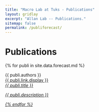 ```yaml
---
title: "Macro Lab at Tuks - Publications"
layout: gridlay
excerpt: "Allan Lab -- Publications."
sitemap: false
permalink: /publiforecast/
---
```



# Publications

{% for publi in site.data.forecast.md %}


  {{ publi.authors }} <br /><a href="{{ publi.link.url }}">{{ publi.link.display }} <br />
  <em>{{ publi.title }}
  <p>{{ publi.description }}</p>

{% endfor %}
